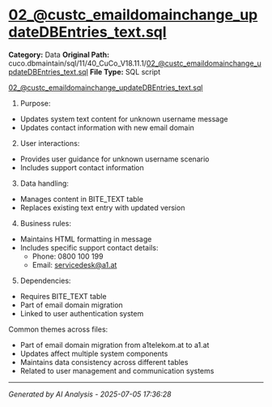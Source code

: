 # 02_@custc_emaildomainchange_updateDBEntries_text.sql

**Category:** Data
**Original Path:** cuco.dbmaintain/sql/11/40_CuCo_V18.11.1/02_@custc_emaildomainchange_updateDBEntries_text.sql
**File Type:** SQL script

02_@custc_emaildomainchange_updateDBEntries_text.sql
1. Purpose:
- Updates system text content for unknown username message
- Updates contact information with new email domain

2. User interactions:
- Provides user guidance for unknown username scenario
- Includes support contact information

3. Data handling:
- Manages content in BITE_TEXT table
- Replaces existing text entry with updated version

4. Business rules:
- Maintains HTML formatting in message
- Includes specific support contact details:
  - Phone: 0800 100 199
  - Email: servicedesk@a1.at

5. Dependencies:
- Requires BITE_TEXT table
- Part of email domain migration
- Linked to user authentication system

Common themes across files:
- Part of email domain migration from a1telekom.at to a1.at
- Updates affect multiple system components
- Maintains data consistency across different tables
- Related to user management and communication systems

---
*Generated by AI Analysis - 2025-07-05 17:36:28*
